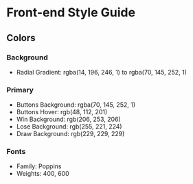 # Front-end Style Guide

## Colors

### Background

* Radial Gradient: rgba(14, 196, 246, 1) to rgba(70, 145, 252, 1)

### Primary

* Buttons Background: rgba(70, 145, 252, 1)
* Buttons Hover: rgb(48, 112, 201)
* Win Background: rgb(206, 253, 206)
* Lose Background: rgb(255, 221, 224)
* Draw Background: rgb(229, 229, 229)

### Fonts

* Family: Poppins
* Weights: 400, 600





